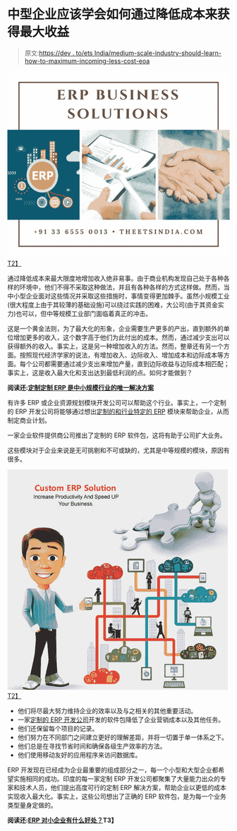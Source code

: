 # 中型企业应该学会如何通过降低成本来获得最大收益

> 原文:[https://dev . to/ets India/medium-scale-industry-should-learn-how-to-maximum-incoming-less-cost-eoa](https://dev.to/etsindia/medium-scale-industry-should-learn-how-to-maximize-revenue-by-incurring-lesser-cost-eoa)

[![Custom ERP Development](img/884fbbc4bf8c587e5554193981474b1f.png)T2】](https://thepracticaldev.s3.amazonaws.com/i/ar9xp2n99mgeoge9ptbg.png)

通过降低成本来最大限度地增加收入绝非易事。由于商业机构发现自己处于各种各样的环境中，他们不得不采取这种做法，并且有各种各样的方式这样做。然而，当中小型企业面对这些情况并采取这些措施时，事情变得更加棘手。虽然小规模工业(很大程度上由于其较薄的基础设施)可以绕过实践的困难，大公司(由于其资金实力)也可以，但中等规模工业部门面临着真正的冲击。

这是一个黄金法则，为了最大化的形象，企业需要生产更多的产出，直到额外的单位增加更多的收入，这个数字高于他们为此付出的成本。然而，通过减少支出可以获得额外的收入。事实上，这是另一种增加收入的方法。然而，整章还有另一个方面。按照现代经济学家的说法，有增加收入、边际收入、增加成本和边际成本等方面。每个公司都需要通过减少支出来增加产量，直到边际收益与边际成本相匹配；事实上，这是收入最大化和支出达到最低利润的点。如何才能做到？

**阅读还:[定制定制 ERP 是中小规模行业的唯一解决方案](https://etsindia-software-development.blogspot.in/2017/10/custom-erp-is-only-solution-for-small_91.html)**

有许多 ERP 或企业资源规划模块开发公司可以帮助这个行业。事实上，一个定制的 ERP 开发公司将能够通过想出[定制的和行业特定的 ERP](http://theetsindia.com/blog-details/1277/What-Benefits-You-Will-Get-If-You-Choose-Customized-ERP-Development-Services?) 模块来帮助企业，从而制定商业计划。

一家企业软件提供商公司推出了定制的 ERP 软件包，这将有助于公司扩大业务。

这些模块对于企业来说是无可挑剔和不可或缺的，尤其是中等规模的模块，原因有很多。

[![Enterprise software provider company](img/1e53793dd0112a200e1254c857276cc3.png)T2】](https://thepracticaldev.s3.amazonaws.com/i/9c4002hmnkrhrakdz5pp.jpg)

*   他们将尽最大努力维持企业的效率以及与之相关的其他重要活动。
*   一家[定制的 ERP 开发公司](http://theetsindia.com/enterprise-solutions)开发的软件包降低了企业营销成本以及其他任务。
*   他们还保留每个项目的记录。
*   他们努力在不同部门之间建立更好的理解差距，并将一切置于单一体系之下。
*   他们总是在寻找节省时间和确保各级生产效率的方法。
*   他们使用移动友好的应用程序来访问数据库。

ERP 开发现在已经成为企业最重要的组成部分之一，每一个小型和大型企业都希望实施相同的成功。印度的每一家定制 ERP 开发公司都聚集了大量能力出众的专家和技术人员，他们提出高度可行的定制 ERP 解决方案，帮助企业以更低的成本实现收入最大化。事实上，这些公司想出了正确的 ERP 软件包，是为每一个业务类型量身定做的。

**阅读还:[ERP 对小企业有什么好处？](http://theetsindia.com/blog-details/1301/What-is-the-Benefits-of-ERP-for-Small-Businesses?)T3】**